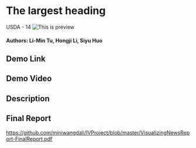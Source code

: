 # The largest heading
USDA - 14
![This is preview](https://goo.gl/WkSeik)
#### Authors: Li-Min Tu, Hongji Li, Siyu Huo

## Demo Link


## Demo Video


## Description

  

## Final Report

https://github.com/miniwangdali/IVProject/blob/master/VisualizingNewsReport-FinalReport.pdf
